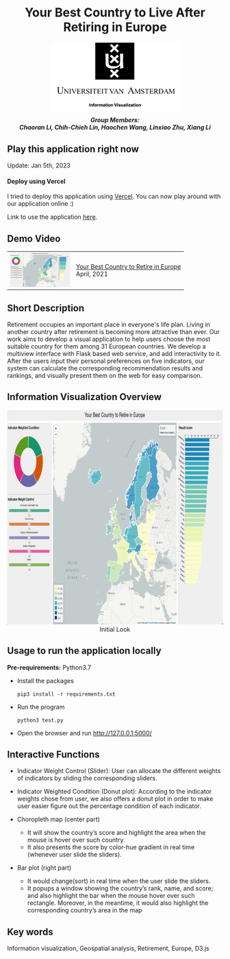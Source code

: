 <h1 align="center">Your Best Country to Live After Retiring in Europe</h1>

<p align="center">
    <img src="document/UvA.png" width="300" align="center">
</p>

<p align="center">
    <i>
        <b>
        Group Members: <br>
        Chaoran Li, Chih-Chieh Lin, Haochen Wang, Linxiao Zhu, Xiang Li 
        </b>
    </i>
</p>

## Play this application right now
Update: Jan 5th, 2023
#### Deploy using Vercel
I tried to deploy this application using <a href="https://vercel.com/">Vercel</a>.
You can now play around with our application online :)

Link to use the application <a href="https://information-visualization-chjl.vercel.app/">here</a>.

## Demo Video
<table>
    <tbody>
<!-- YOUTUBE:START --><tr><td><a href="https://www.youtube.com/watch?v=zHhZQshANS8"><img width="140px" src="document/demo.png"></a></td>
<td><a href="https://www.youtube.com/watch?v=zHhZQshANS8">Your Best Country to Retire in Europe</a><br/>April, 2021</td></tr>
<!-- YOUTUBE:END -->
    </tbody>
</table>

## Short Description
Retirement occupies an important place in everyone's life plan. Living in another country after retirement is becoming more attractive than ever. Our work aims to develop a visual application to help users choose the most suitable country for them among 31 European countries. We develop a multiview interface with Flask based web service, and add interactivity to it. After the users input their personal preferences on five indicators, our system can calculate the corresponding recommendation results and rankings, and visually present them on the web for easy comparison.

## Information Visualization Overview
<p align="center">
    <img src="document/demo.png" id="img-demo" width="850" height="500"/>
    <span style>Initial Look</span>
</p>

## Usage to run the application locally
__Pre-requirements:__ Python3.7

* Install the packages
    ```
    pip3 install -r requirements.txt
    ```
* Run the program
    ```
    python3 test.py
    ```
* Open the browser and run http://127.0.0.1:5000/

## Interactive Functions
- Indicator Weight Control (Slider): 
User can allocate the different weights of indicators by sliding the corresponding sliders. 

- Indicator Weighted Condition (Donut plot): 
According to the indicator weights chose from user, we also offers a donut plot in order to make user easier figure out the percentage condition of each indicator.

- Choropleth map (center part)
    - It will show the country’s score and highlight the area when the mouse is hover over such country.
    - It also presents the score by color-hue gradient in real time (whenever user slide the sliders).

- Bar plot  (right part)
    - It would change(sort) in real time when the user slide the sliders.
    - It popups a window showing the country’s rank, name, and score; and also highlight the bar when the mouse hover over such rectangle. Moreover, in the meantime, it would also highlight the corresponding country’s area in the map

## Key words
Information visualization, Geospatial analysis, Retirement, Europe, D3.js


